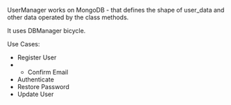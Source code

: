 UserManager works on MongoDB - that defines the shape of user_data and other data operated by the class methods.

It uses DBManager bicycle.

Use Cases:
- Register User
- - Confirm Email
- Authenticate
- Restore Password
- Update User

